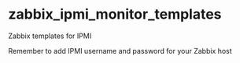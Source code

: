 # zabbix_ipmi_monitor_templates
Zabbix templates for IPMI 

Remember to add IPMI username and password for your Zabbix host
